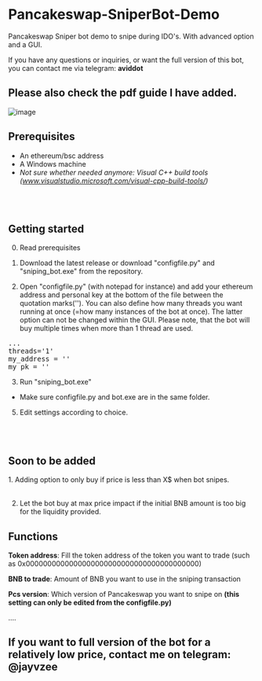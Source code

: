 # Pancakeswap-SniperBot-Demo 
Pancakeswap Sniper bot demo to snipe during IDO's. With advanced option and a GUI.

If you have any questions or inquiries, or want the full version of this bot, you can contact me via telegram: <b>aviddot</b>

<H2>Please also check the pdf guide I have added.</H2>


![image](https://user-images.githubusercontent.com/72505611/118034358-2db9f900-b36a-11eb-8152-1363f764af1c.png)



<H2>Prerequisites</H2>

- An ethereum/bsc address
- A Windows machine
- <i>Not sure whether needed anymore: Visual C++ build tools (www.visualstudio.microsoft.com/visual-cpp-build-tools/)</i>

<br> </br>
<H2>Getting started</H2>

0. Read prerequisites

1. Download the latest release or download "configfile.py" and "sniping_bot.exe" from the repository.


2. Open "configfile.py" (with notepad for instance) and add your ethereum address and personal key at the bottom of the file between the quotation marks(''). You can also define how many threads you want running at once (=how many instances of the bot at once). The latter option can not be changed within the GUI. Please note, that the bot will buy multiple times when more than 1 thread are used.

<pre>...
threads='1'
my_address = ''
my_pk = ''</pre>


3. Run "sniping_bot.exe"

- Make sure configfile.py and bot.exe are in the same folder.


5. Edit settings according to choice.


<br> </br>

<H2>Soon to be added</H2> 
1. Adding option to only buy if price is less than X$ when bot snipes.
<br></br>

2. Let the bot buy at max price impact if the initial BNB amount is too big for the liquidity provided.


<H2>Functions</H2>


<b>Token address</b>: Fill the token address of the token you want to trade (such as 0x0000000000000000000000000000000000000000)

<b>BNB to trade</b>: Amount of BNB you want to use in the sniping transaction

<b>Pcs version</b>: Which version of Pancakeswap you want to snipe on <b>(this setting can only be edited from the configfile.py)</b>

....






<H2> If you want to full version of the bot for a relatively low price, contact me on telegram: @jayvzee</H2>
